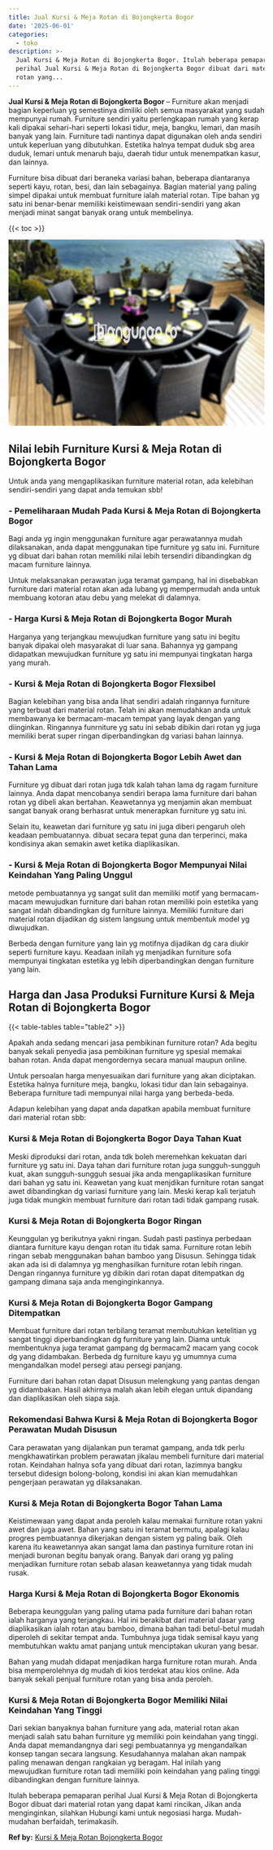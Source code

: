 ```yaml
---
title: Jual Kursi & Meja Rotan di Bojongkerta Bogor
date: '2025-06-01'
categories:
  - toko
description: >-
  Jual Kursi & Meja Rotan di Bojongkerta Bogor. Itulah beberapa pemaparan
  perihal Jual Kursi & Meja Rotan di Bojongkerta Bogor dibuat dari material
  rotan yang...
---
```


**Jual Kursi & Meja Rotan di Bojongkerta Bogor** – Furniture akan menjadi bagian keperluan yg semestinya dimiliki oleh semua masyarakat yang sudah mempunyai rumah. Furniture sendiri yaitu perlengkapan rumah yang kerap kali dipakai sehari-hari seperti lokasi tidur, meja, bangku, lemari, dan masih banyak yang lain. Furniture tadi nantinya dapat digunakan oleh anda sendiri untuk keperluan yang dibutuhkan. Estetika halnya tempat duduk sbg area duduk, lemari untuk menaruh baju, daerah tidur untuk menempatkan kasur, dan lainnya.

Furniture bisa dibuat dari beraneka variasi bahan, beberapa diantaranya seperti kayu, rotan, besi, dan lain sebagainya. Bagian material yang paling simpel dipakai untuk membuat furniture ialah material rotan. Tipe bahan yg satu ini benar-benar memiliki keistimewaan sendiri-sendiri yang akan menjadi minat sangat banyak orang untuk membelinya.

{{< toc >}}

![Jual Kursi & Meja Rotan di Bojongkerta Bogor](/images/kursi-meja-rotan-murah26.png)

## Nilai lebih Furniture Kursi & Meja Rotan di Bojongkerta Bogor

Untuk anda yang mengaplikasikan furniture material rotan, ada kelebihan sendiri-sendiri yang dapat anda temukan sbb!

### \- Pemeliharaan Mudah Pada Kursi & Meja Rotan di Bojongkerta Bogor

Bagi anda yg ingin menggunakan furniture agar perawatannya mudah dilaksanakan, anda dapat menggunakan tipe furniture yg satu ini. Furniture yg dibuat dari bahan rotan memiliki nilai lebih tersendiri dibandingkan dg macam furniture lainnya.

Untuk melaksanakan perawatan juga teramat gampang, hal ini disebabkan furniture dari material rotan akan ada lubang yg mempermudah anda untuk membuang kotoran atau debu yang melekat di dalamnya.

### \- Harga Kursi & Meja Rotan di Bojongkerta Bogor Murah

Harganya yang terjangkau mewujudkan furniture yang satu ini begitu banyak dipakai oleh masyarakat di luar sana. Bahannya yg gampang didapatkan mewujudkan furniture yg satu ini mempunyai tingkatan harga yang murah.

### \- Kursi & Meja Rotan di Bojongkerta Bogor Flexsibel

Bagian kelebihan yang bisa anda lihat sendiri adalah ringannya furniture yang terbuat dari material rotan. Telah ini akan memudahkan anda untuk membawanya ke bermacam-macam tempat yang layak dengan yang diinginkan. Ringannya funrniture yg satu ini sebab dibikin dari rotan yg juga memiliki berat super ringan diperbandingkan dg variasi bahan lainnya.

### \- Kursi & Meja Rotan di Bojongkerta Bogor Lebih Awet dan Tahan Lama

Furniture yg dibuat dari rotan juga tdk kalah tahan lama dg ragam furniture lainnya. Anda dapat mencobanya sendiri berapa lama furniture dari bahan rotan yg dibeli akan bertahan. Keawetannya yg menjamin akan membuat sangat banyak orang berhasrat untuk menerapkan furniture yg satu ini.

Selain itu, keawetan dari furniture yg satu ini juga diberi pengaruh oleh keadaan pembuatannya. dibuat secara tepat guna dan terperinci, maka kondisinya akan semakin awet ketika diaplikasikan.

### \- Kursi & Meja Rotan di Bojongkerta Bogor Mempunyai Nilai Keindahan Yang Paling Unggul

metode pembuatannya yg sangat sulit dan memiliki motif yang bermacam-macam mewujudkan furniture dari bahan rotan memiliki poin estetika yang sangat indah dibandingkan dg furniture lainnya. Memiliki furniture dari material rotan dijadikan dg sistem langsung untuk membentuk model yg diwujudkan.

Berbeda dengan furniture yang lain yg motifnya dijadikan dg cara diukir seperti furniture kayu. Keadaan inilah yg menjadikan furniture sofa mempunyai tingkatan estetika yg lebih diperbandingkan dengan furniture yang lain.

## Harga dan Jasa Produksi Furniture Kursi & Meja Rotan di Bojongkerta Bogor

{{< table-tables table="table2" >}}

Apakah anda sedang mencari jasa pembikinan furniture rotan? Ada begitu banyak sekali penyedia jasa pembikinan furniture yg spesial memakai bahan rotan. Anda dapat mengordernya secara manual maupun online.

Untuk persoalan harga menyesuaikan dari furniture yang akan diciptakan. Estetika halnya furniture meja, bangku, lokasi tidur dan lain sebagainya. Beberapa furniture tadi mempunyai nilai harga yang berbeda-beda.

Adapun kelebihan yang dapat anda dapatkan apabila membuat furniture dari material rotan sbb:

### Kursi & Meja Rotan di Bojongkerta Bogor Daya Tahan Kuat

Meski diproduksi dari rotan, anda tdk boleh meremehkan kekuatan dari furniture yg satu ini. Daya tahan dari furniture rotan juga sungguh-sungguh kuat, akan sungguh-sungguh sesuai jika anda mengaplikasikan furniture dari bahan yg satu ini. Keawetan yang kuat menjdikan furniture rotan sangat awet dibandingkan dg variasi furniture yang lain. Meski kerap kali terjatuh juga tidak mungkin membuat furniture dari rotan tadi tidak gampang rusak.

### Kursi & Meja Rotan di Bojongkerta Bogor Ringan

Keunggulan yg berikutnya yakni ringan. Sudah pasti pastinya perbedaan diantara furniture kayu dengan rotan itu tidak sama. Furniture rotan lebih ringan sebab menggunakan bahan bamboo yang Disusun. Sehingga tidak akan ada isi di dalamnya yg menghasilkan furniture rotan lebih ringan. Dengan ringannya furniture yg dibikin dari rotan dapat ditempatkan dg gampang dimana saja anda menginginkannya.

### Kursi & Meja Rotan di Bojongkerta Bogor Gampang Ditempatkan

Membuat furniture dari rotan terbilang teramat membutuhkan ketelitian yg sangat tinggi diperbandingkan dg furniture yang lain. Diama untuk membentuknya juga teramat gampang dg bermacam2 macam yang cocok dg yang didambakan. Berbeda dg furniture kayu yg umumnya cuma mengandalkan model persegi atau persegi panjang.

Furniture dari bahan rotan dapat Disusun melengkung yang pantas dengan yg didambakan. Hasil akhirnya malah akan lebih elegan untuk dipandang dan diaplikasikan oleh siapa saja.

### Rekomendasi Bahwa Kursi & Meja Rotan di Bojongkerta Bogor Perawatan Mudah Disusun

Cara perawatan yang dijalankan pun teramat gampang, anda tdk perlu mengkhawatirkan problem perawatan jikalau membeli furniture dari material rotan. Keindahan halnya sofa yang dibuat dari rotan, lazimnya bangku tersebut didesign bolong-bolong, kondisi ini akan kian memudahkan pengerjaan perawatan yg dilaksanakan.

### Kursi & Meja Rotan di Bojongkerta Bogor Tahan Lama

Keistimewaan yang dapat anda peroleh kalau memakai furniture rotan yakni awet dan juga awet. Bahan yang satu ini teramat bermutu, apalagi kalau progres pembuatannya dikerjakan dengan sistem yg paling baik. Oleh karena itu keawetannya akan sangat lama dan pastinya furniture rotan ini menjadi buronan begitu banyak orang. Banyak dari orang yg paling menjadikan furniture rotan sebab alasan keawetannya yang tidak mudah rusak.

### Harga Kursi & Meja Rotan di Bojongkerta Bogor Ekonomis

Beberapa keunggulan yang paling utama pada furniture dari bahan rotan ialah harganya yang terjangkau. Hal ini berakibat dari material dasar yang diaplikasikan ialah rotan atau bamboo, dimana bahan tadi betul-betul mudah diperoleh di sekitar tempat anda. Tumbuhnya juga tidak semisal kayu yang membutuhkan waktu amat panjang untuk menciptakan ukuran yang besar.

Bahan yang mudah didapat menjadikan harga furniture rotan murah. Anda bisa memperolehnya dg mudah di kios terdekat atau kios online. Ada banyak sekali penjual furniture rotan yang bisa anda peroleh.

### Kursi & Meja Rotan di Bojongkerta Bogor Memiliki Nilai Keindahan Yang Tinggi

Dari sekian banyaknya bahan furniture yang ada, material rotan akan menjadi salah satu bahan furniture yg memiliki poin keindahan yang tinggi. Anda dapat memandangnya dari segi pembuatannya yg mengandalkan konsep tangan secara langsung. Kesudahannya malahan akan nampak paling menawan dengan rangkaian yg beragam. Hal inilah yang mewujudkan furniture rotan tadi memiliki poin keindahan yang paling tinggi dibandingkan dengan furniture lainnya.

Itulah beberapa pemaparan perihal Jual Kursi & Meja Rotan di Bojongkerta Bogor dibuat dari material rotan yang dapat kami rincikan, Jikan anda menginginkan, silahkan Hubungi kami untuk negosiasi harga. Mudah-mudahan berfaidah, terimakasih.

**Ref by:** [Kursi & Meja Rotan Bojongkerta Bogor](https://id.wikipedia.org/wiki/Kursi)
